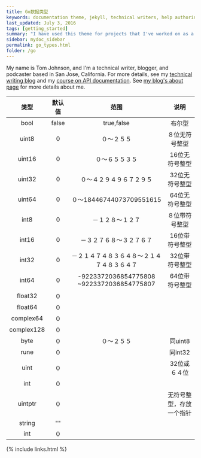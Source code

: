 ```yaml
---
title: Go数据类型
keywords: documentation theme, jekyll, technical writers, help authoring tools, hat replacements
last_updated: July 3, 2016
tags: [getting_started]
summary: "I have used this theme for projects that I've worked on as a professional technical writer."
sidebar: mydoc_sidebar
permalink: go_types.html
folder: /go
---
```


My name is Tom Johnson, and I'm a technical writer, blogger, and podcaster based in San Jose, California. For more details, see my [technical writing blog](http://idratherbewriting.com) and my [course on API documentation](http://idratherbewriting.com/learnapidoc/).  See [my blog's about page](http://idratherbewriting.com/aboutme/) for more details about me.



| 类型         | 默认值    | 范围                      |  说明     | 
| :----------:| :-------:| :---------------: | :----------: | 
| bool       | false   | true,false                　 |   布尔型        | ｜
| uint8      | 0       | ０～２５５                   　|８位无符号整型    | |
| uint16     | 0       | ０～６５５３５                　|16位无符号整型    | |
| uint32     | 0       | ０～４２９４９６７２９５         |32位无符号整型    | |
| uint64     | 0       | ０～18446744073709551615      |64位无符号整型    | |
| int8       | 0       | －１２８～１２７                |８位带符号整型    | |
| int16      | 0       | －３２７６８～３２７６７         |16位带符号整型     | |
| int32      | 0       | －２１４７４８３６４８～２１４７４８３６４７  | 32位带符号整型| |
| int64      | 0       | \-9223372036854775808 ~9223372036854775807 |64位带符号整型||
| float32    | ０      |                              |           |  |
| float64    | ０      |                              |            |  |
| complex64  | ０      |                              |            |  |
| complex128 | ０      |                              |            |  |
| byte       | ０      |    ０～２５５                  | 同uint8    |  |
| rune       | ０      |                              | 同int32   |  |
| uint       | ０      |                              | 32位或６４位|  |
| int        | ０      |                              |            |  |
| uintptr    | ０      |                              | 无符号整型，存放一个指针  |  |
| string     | ""      |                              |            |  |
| int        | ０      |                              |            |  |




{% include links.html %}
